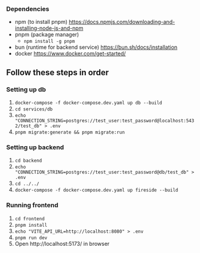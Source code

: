 ### Dependencies

- npm (to install pnpm) https://docs.npmjs.com/downloading-and-installing-node-js-and-npm
- pnpm (package manager)
  - `npm install -g pnpm`
- bun (runtime for backend service) https://bun.sh/docs/installation
- docker https://www.docker.com/get-started/

## Follow these steps in order

### Setting up db

1. `docker-compose -f docker-compose.dev.yaml up db --build`
2. `cd services/db`
3. `echo "CONNECTION_STRING=postgres://test_user:test_password@localhost:5432/test_db" > .env`
4. `pnpm migrate:generate && pnpm migrate:run`

### Setting up backend

1. `cd backend`
2. `echo "CONNECTION_STRING=postgres://test_user:test_password@db/test_db" > .env`
3. `cd ../../`
4. `docker-compose -f docker-compose.dev.yaml up fireside --build`

### Running frontend

1. `cd frontend`
2. `pnpm install`
3. `echo "VITE_API_URL=http://localhost:8080" > .env`
4. `pnpm run dev`
5. Open http://localhost:5173/ in browser
